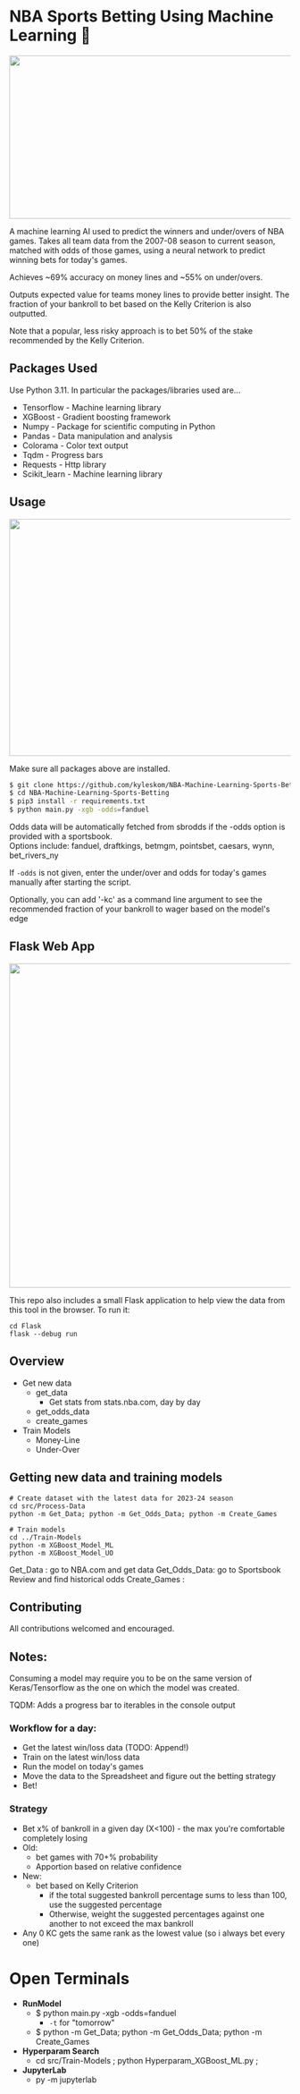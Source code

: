 # NBA Sports Betting Using Machine Learning 🏀
<img src="https://github.com/kyleskom/NBA-Machine-Learning-Sports-Betting/blob/master/Screenshots/output.png" width="1010" height="292" />

A machine learning AI used to predict the winners and under/overs of NBA games. 
Takes all team data from the 2007-08 season to current season, matched with odds of those games, 
using a neural network to predict winning bets for today's games. 

Achieves ~69% accuracy on money lines and ~55% on under/overs. 

Outputs expected value for teams money lines to provide better insight. The fraction of your bankroll to bet based on 
the Kelly Criterion is also outputted.

Note that a popular, less risky approach is to bet 50% of the stake recommended by the Kelly Criterion.
## Packages Used

Use Python 3.11. In particular the packages/libraries used are...

* Tensorflow - Machine learning library
* XGBoost - Gradient boosting framework
* Numpy - Package for scientific computing in Python
* Pandas - Data manipulation and analysis
* Colorama - Color text output
* Tqdm - Progress bars
* Requests - Http library
* Scikit_learn - Machine learning library

## Usage

<img src="https://github.com/kyleskom/NBA-Machine-Learning-Sports-Betting/blob/master/Screenshots/Expected_value.png" width="1010" height="424" />

Make sure all packages above are installed.

```bash
$ git clone https://github.com/kyleskom/NBA-Machine-Learning-Sports-Betting.git
$ cd NBA-Machine-Learning-Sports-Betting
$ pip3 install -r requirements.txt
$ python main.py -xgb -odds=fanduel
```

Odds data will be automatically fetched from sbrodds if the -odds option is provided with a sportsbook.  
Options include: fanduel, draftkings, betmgm, pointsbet, caesars, wynn, bet_rivers_ny

If `-odds` is not given, enter the under/over and odds for today's games manually after starting the script.

Optionally, you can add '-kc' as a command line argument to see the recommended fraction of your bankroll to wager based on the model's edge

## Flask Web App
<img src="https://github.com/kyleskom/NBA-Machine-Learning-Sports-Betting/blob/master/Screenshots/Flask-App.png" width="922" height="580" />

This repo also includes a small Flask application to help view the data from this tool in the browser.  To run it:
```
cd Flask
flask --debug run
```

## Overview
- Get new data
  - get_data
    - Get stats from stats.nba.com, day by day
  - get_odds_data
  - create_games
- Train Models
  - Money-Line
  - Under-Over

## Getting new data and training models
```
# Create dataset with the latest data for 2023-24 season
cd src/Process-Data
python -m Get_Data; python -m Get_Odds_Data; python -m Create_Games

# Train models
cd ../Train-Models
python -m XGBoost_Model_ML
python -m XGBoost_Model_UO
```
Get_Data : go to NBA.com and get data
Get_Odds_Data: go to Sportsbook Review and find historical odds
Create_Games : 

## Contributing

All contributions welcomed and encouraged.

## Notes:
Consuming a model may require you to be on the same version of Keras/Tensorflow as the one on which the model was created.

TQDM: Adds a progress bar to iterables in the console output

### Workflow for a day:
- Get the latest win/loss data (TODO: Append!)
- Train on the latest win/loss data
- Run the model on today's games
- Move the data to the Spreadsheet and figure out the betting strategy
- Bet!
### Strategy
- Bet x% of bankroll in a given day (X<100) - the max you're comfortable completely losing
- Old:
  - bet games with 70+% probability
  - Apportion based on relative confidence
- New:
  - bet based on Kelly Criterion
    - if the total suggested bankroll percentage sums to less than 100, use the suggested percentage
    - Otherwise, weight the suggested percentages against one another to not exceed the max bankroll
- Any 0 KC gets the same rank as the lowest value (so i always bet every one)

# Open Terminals
- **RunModel**
  - $ python main.py -xgb -odds=fanduel 
    - `-t` for "tomorrow"
  - $ python -m Get_Data; python -m Get_Odds_Data; python -m Create_Games
- **Hyperparam Search**
  - cd src/Train-Models ; python Hyperparam_XGBoost_ML.py ;
- **JupyterLab**
  - py -m jupyterlab